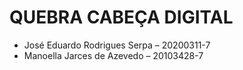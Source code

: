 # QUEBRA CABEÇA DIGITAL
  - José Eduardo Rodrigues Serpa – 20200311-7 
  - Manoella Jarces de Azevedo – 20103428-7
